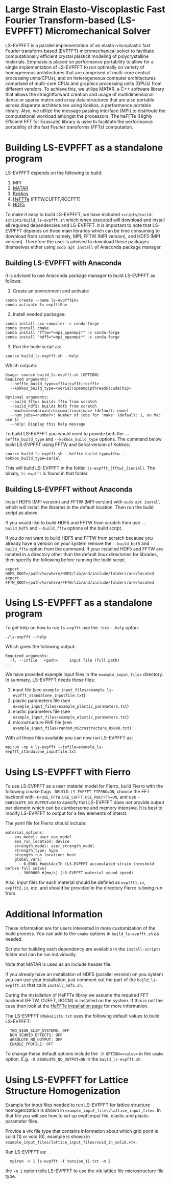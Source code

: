 # Large Strain Elasto-Viscoplastic Fast Fourier Transform-based (LS-EVPFFT) Micromechanical Solver

LS-EVPFFT is a parallel implementation of an elasto-viscoplastic fast Fourier transform-based (EVPFFT) micromechanical solver to facilitate computationally efficient crystal plasticit modeling of polycrystalline materials. Emphasis is placed on performance portability to allow for a single implementation of LS-EVPFFT to run optimally on variety of homogeneous architectures that are comprised of multi-core central processing units(CPUs), and on heterogeneous computer architectures comprised of multi-core CPUs and graphics processing units (GPUs) from different vendors. To achieve this, we utilize MATAR, a C++ software library that allows the straightforward creation and usage of multidimensional dense or sparse matrix and array data structures that are also portable across disparate architectures using Kokkos, a performance portable library. Also, we utilize the message passing interface (MPI) to distribute the computational workload amongst the processors. The heFFTe (Highly Efficient FFT for Exascale) library is used to facilitate the performance portability of the fast Fourier transforms (FFTs) computation.

# Building LS-EVPFFT as a standalone program

LS-EVPFFT depends on the following to build:

1. MPI
2. [MATAR](https://github.com/lanl/MATAR)
3. [Kokkos](https://github.com/kokkos/kokkos)
4. [HeFFTe](https://github.com/icl-utk-edu/heffte) (FFTW,CUFFT,ROCFFT)
5. [HDF5](https://www.hdfgroup.org/solutions/hdf5/)

To make it easy to build LS-EVPFFT, we have included `scripts/build-scripts/build_ls-evpfft.sh` which when executed will download and install all required dependencies and LS-EVPFFT. It is important to note that LS-EVPFFT depends on three main libraries which can be time consuming to download from scratch namely, MPI, FFTW (MPI version), and HDF5 (MPI version). Therefore the user is advised to download these packages themselves either using `sudo apt install` of Anaconda package manager.

## Building LS-EVPFFT with Anaconda
It is advised to use Anaconda package manager to build LS-EVPFFT as follows:

1. Create an environment and activate:
```
conda create --name ls-evpfftEnv
conda activate ls-evpfftEnv
```

2. Install needed packages:
```
conda install cxx-compiler -c conda-forge
conda install cmake
conda install "fftw=*=mpi_openmpi*" -c conda-forge
conda install "hdf5=*=mpi_openmpi*" -c conda-forge
```

3. Run the build script as:
```
source build_ls-evpfft.sh --help
```

Which outputs:

```
Usage: source build_ls-evpfft.sh [OPTION]
Required arguments:
  --heffte_build_type=<fftw|cufft|rocfft>
  --kokkos_build_type=<serial|openmp|pthreads|cuda|hip>

Optional arguments:
  --build_fftw: builds fftw from scratch
  --build_hdf5: builds hdf5 from scratch
  --machine=<darwin|chicoma|linux|mac> (default: none)
  --num_jobs=<number>: Number of jobs for 'make' (default: 1, on Mac use 1)
  --help: Display this help message
```

To build LS-EVPFFT you would need to provide both the `--heffte_build_type` and `--kokkos_build_type` options. The command below build LS-EVPFFT using FFTW and Serial version of Kokkos:

```
source build_ls-evpfft.sh --heffte_build_type=fftw --kokkos_build_type=serial
```

This will build LS-EVPFFT in the folder `ls-evpfft_{fftw}_{serial}`. The binary, `ls-evpfft` is found in that folder.

## Building LS-EVPFFT without Anaconda
Install HDF5 (MPI version) and FFTW (MPI version) with `sudo apt install` which will install the libraries in the default location. Then run the build script as above.

If you would like to build HDF5 and FFTW from scratch then use `--build_hdf5` and `--build_fftw` options of the build script.

If you do not want to build HDF5 and FFTW from scratch because you already have a version on your system remove the `--build_hdf5` and `--build_fftw` option from the command. If your installed HDF5 and FFTW are located in a directory other than the default linux directories for libraries, then specify the following before running the build script.

```
export HDF5_ROOT=/path/to/where/HDF5/lib/and/include/folders/are/located
export FFTW_ROOT=/path/to/where/FFTW/lib/and/include/folders/are/located
```

# Using LS-EVPFFT as a standalone program

To get help on how to run `ls-evpfft` use the `-h` or `--help` opton:

```
./ls-evpfft --help
```

Which gives the following output:

```
Required arguments:
  -f, --infile   <path>     input file (full path)
...
```

We have provided example input files in the `example_input_files` directory. In summary, LS-EVPFFT needs these files:

1. input file (see `example_input_files/example_ls-evpfft_standalone_inputfile.txt`)
2. plastic parameters file (see `example_input_files/example_plastic_parameters.txt`)
3. elastic parameters file (see `example_input_files/example_elastic_parameters.txt`)
4. microstructure RVE file (see `example_input_files/random_microstructure_8x8x8.txt`)

With all these files available you can now run LS-EVPFFT as:

```
mpirun -np 4 ls-evpfft --infile=example_ls-evpfft_standalone_inputfile.txt
```

# Using LS-EVPFFT with Fierro

To use LS-EVPFFT as a user material model for Fierro, build Fierro with the following cmake flags `-DBUILD_LS_EVPFFT_FIERRO=ON`, choose the FFT backend with `-D<USE_FFTW,USE_CUFFT,USE_ROCFFT>=ON`, and use `-DABSOLUTE_NO_OUTPUT=ON` to specify that LS-EVPFFT does not provide output per element which can be cumbersome and memory intensive. It is best to modify LS-EVPFFT to output for a few elements of interst.

The yaml file for Fierro should include:

```
material_options:
  - eos_model: user_eos_model
    eos_run_location: device
    strength_model: user_strength_model
    strength_type: hypo
    strength_run_location: host
    global_vars:
      - 0.0001 #udotAccTh (LS-EVPFFT accumulated strain threshold before full solve)
      - 3000000 #[mm/s] (LS-EVPFFT material sound speed)
```

Also, input files for each material should be defined as `evpfft1.in`, `evpfft2.in`, etc. and should be provided in the directory Fierro is being run from.

# Additional Information

These information are for users interested in more customization of the build process. You can add to the `cmake` options in `build_ls-evpfft.sh` as needed.

Scripts for building each dependency are available in the `install-scripts` folder and can be run individually.

Note that MATAR is used as an include header file.

If you already have an installation of HDF5 (parallel version) on you system you can use your installation, just comment out the part of the `build_ls-evpfft.sh` that calls `install_hdf5.sh`.

During the installation of HeFFTe libray we assume the required FFT backend (FFTW, CUFFT, ROCM) is installed on the system. If this is not the case then look at the [HeFFTe installation page](https://github.com/icl-utk-edu/heffte) for more information.

The LS-EVPFFT `CMakeLists.txt` uses the following default values to build LS-EVPFFT:

```
  TWO_SIGN_SLIP_SYSTEMS: OFF
  NON_SCHMID_EFFECTS: OFF
  ABSOLUTE_NO_OUTPUT: OFF
  ENABLE_PROFILE: OFF
```

To change these default options include the `-D OPTION=<value>` in the `cmake` option, E.g. `-D ABSOLUTE_NO_OUTPUT=ON` in the `build_ls-evpfft.sh`.

# Using LS-EVPFFT for Lattice Structure Homogenization

Example for input files needed to run LS-EVPFFT for lattice structure homogenization is shown in `example_input_files/lattice_input_files`. In that file you will see how to set up evpft input file, elastic and plastic parameter files.

Provide a vtk file type that contains information about which grid point is solid (1) or void (0), example is shown in `example_input_files/lattice_input_files/void_in_solid.vtk`.

Run LS-EVPFFT as:
```
  mpirun -n 1 ls-evpfft -f tension_11.txt -m 2
```
the `-m 2` option tells LS-EVPFFT to use the vtk lattice file microstructure file type.

